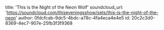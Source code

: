 title: 'This is the Night of the Neon Wolf'
soundcloud_url: 'https://soundcloud.com/thiseveningsshow/sets/this-is-the-night-of-the-neon'
author: 0fdcfcab-9dc5-4bdc-a78c-4fa4eca4e4e5
id: 20c2c3d0-8369-4ec7-907e-25fb3f3f9368
